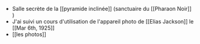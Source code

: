 - Salle secrète de la [[pyramide inclinée]] (sanctuaire du [[Pharaon Noir]] )
- J'ai suivi un cours d'utilisation de l'appareil photo de [[Elias Jackson]] le [[Mar 6th, 1925]]
- [[les photos]]